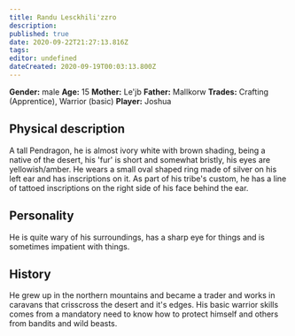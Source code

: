 ```yaml
---
title: Randu Lesckhili'zzro
description: 
published: true
date: 2020-09-22T21:27:13.816Z
tags: 
editor: undefined
dateCreated: 2020-09-19T00:03:13.800Z
---
```


**Gender:** male
**Age:** 15
**Mother:** Le'jb
**Father:** Mallkorw
**Trades:** Crafting (Apprentice), Warrior (basic)
**Player:** Joshua

## Physical description

A tall Pendragon, he is almost ivory white with brown shading, being a native of the desert, his 'fur' is short and somewhat bristly, his eyes are yellowish/amber. He wears a small oval shaped ring made of silver on his left ear and has inscriptions on it. As part of his tribe's custom, he has a line of tattoed  inscriptions on the right side of his face behind the ear.

## Personality

He is quite wary of his surroundings, has a sharp eye for things and is sometimes impatient with things.

## History

He grew up in the northern mountains and became a trader and works in caravans that crisscross the desert and it's edges. His basic warrior skills comes from a mandatory need to know how to protect himself and others from bandits and wild beasts.